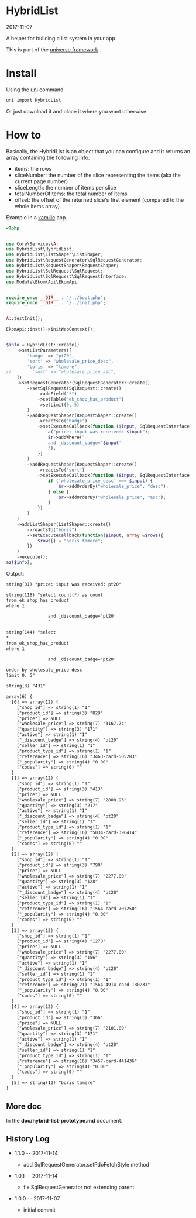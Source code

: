 HybridList
===========
2017-11-07



A helper for building a list system in your app. 


This is part of the [universe framework](https://github.com/karayabin/universe-snapshot).


Install
==========
Using the [uni](https://github.com/lingtalfi/universe-naive-importer) command.
```bash
uni import HybridList
```

Or just download it and place it where you want otherwise.


How to
==========

Basically, the HybridList is an object that you can configure and it returns an array containing the following info:

- items: the rows
- sliceNumber: the number of the slice representing the items (aka the current page number)
- sliceLength: the number of items per slice
- totalNumberOfItems: the total number of items
- offset: the offset of the returned slice's first element (compared to the whole items array)




Example in a [kamille](https://github.com/lingtalfi/kamille) app.

```php
<?php


use Core\Services\A;
use HybridList\HybridList;
use HybridList\ListShaper\ListShaper;
use HybridList\RequestGenerator\SqlRequestGenerator;
use HybridList\RequestShaper\RequestShaper;
use HybridList\SqlRequest\SqlRequest;
use HybridList\SqlRequest\SqlRequestInterface;
use Module\Ekom\Api\EkomApi;


require_once __DIR__ . "/../boot.php";
require_once __DIR__ . "/../init.php";


A::testInit();

EkomApi::inst()->initWebContext();


$info = HybridList::create()
    ->setListParameters([
        'badge' => "pt20",
        'sort' => "wholesale_price_desc",
        'boris' => "tamere",
//        'sort' => "wholesale_price_asc",
    ])
    ->setRequestGenerator(SqlRequestGenerator::create()
        ->setSqlRequest(SqlRequest::create()
            ->addField("*")
            ->setTable("ek_shop_has_product")
            ->setLimit(0, 5)
        )
        ->addRequestShaper(RequestShaper::create()
            ->reactsTo('badge')
            ->setExecuteCallback(function ($input, SqlRequestInterface $r) {
                a("price: input was received: $input");
                $r->addWhere("
                and _discount_badge='$input'
                ");
            })
        )
        ->addRequestShaper(RequestShaper::create()
            ->reactsTo('sort')
            ->setExecuteCallback(function ($input, SqlRequestInterface $r) {
                if ('wholesale_price_desc' === $input) {
                    $r->addOrderBy("wholesale_price", "desc");
                } else {
                    $r->addOrderBy("wholesale_price", "asc");
                }
            })
        )
    )
    ->addListShaper(ListShaper::create()
        ->reactsTo("boris")
        ->setExecuteCallback(function($input, array &$rows){
            $rows[] = "boris tamere";
        })
    )
    ->execute();
az($info);
```


Output:

```txt
string(31) "price: input was received: pt20"

string(118) "select count(*) as count
from ek_shop_has_product
where 1

                and _discount_badge='pt20'
                "

string(144) "select 
*
from ek_shop_has_product
where 1

                and _discount_badge='pt20'
                
order by wholesale_price desc
limit 0, 5"

string(3) "431"

array(6) {
  [0] => array(12) {
    ["shop_id"] => string(1) "1"
    ["product_id"] => string(3) "829"
    ["price"] => NULL
    ["wholesale_price"] => string(7) "3167.74"
    ["quantity"] => string(3) "171"
    ["active"] => string(1) "1"
    ["_discount_badge"] => string(4) "pt20"
    ["seller_id"] => string(1) "1"
    ["product_type_id"] => string(1) "1"
    ["reference"] => string(16) "3463-card-505283"
    ["_popularity"] => string(4) "0.00"
    ["codes"] => string(0) ""
  }
  [1] => array(12) {
    ["shop_id"] => string(1) "1"
    ["product_id"] => string(3) "413"
    ["price"] => NULL
    ["wholesale_price"] => string(7) "2800.93"
    ["quantity"] => string(3) "217"
    ["active"] => string(1) "1"
    ["_discount_badge"] => string(4) "pt20"
    ["seller_id"] => string(1) "1"
    ["product_type_id"] => string(1) "1"
    ["reference"] => string(16) "5034-card-396414"
    ["_popularity"] => string(4) "0.00"
    ["codes"] => string(0) ""
  }
  [2] => array(12) {
    ["shop_id"] => string(1) "1"
    ["product_id"] => string(3) "790"
    ["price"] => NULL
    ["wholesale_price"] => string(7) "2277.00"
    ["quantity"] => string(3) "128"
    ["active"] => string(1) "1"
    ["_discount_badge"] => string(4) "pt20"
    ["seller_id"] => string(1) "1"
    ["product_type_id"] => string(1) "1"
    ["reference"] => string(16) "1564-card-707250"
    ["_popularity"] => string(4) "0.00"
    ["codes"] => string(0) ""
  }
  [3] => array(12) {
    ["shop_id"] => string(1) "1"
    ["product_id"] => string(4) "1278"
    ["price"] => NULL
    ["wholesale_price"] => string(7) "2277.00"
    ["quantity"] => string(3) "156"
    ["active"] => string(1) "1"
    ["_discount_badge"] => string(4) "pt20"
    ["seller_id"] => string(1) "1"
    ["product_type_id"] => string(1) "1"
    ["reference"] => string(21) "1564-4914-card-180231"
    ["_popularity"] => string(4) "0.00"
    ["codes"] => string(0) ""
  }
  [4] => array(12) {
    ["shop_id"] => string(1) "1"
    ["product_id"] => string(3) "366"
    ["price"] => NULL
    ["wholesale_price"] => string(7) "2101.09"
    ["quantity"] => string(3) "171"
    ["active"] => string(1) "1"
    ["_discount_badge"] => string(4) "pt20"
    ["seller_id"] => string(1) "1"
    ["product_type_id"] => string(1) "1"
    ["reference"] => string(16) "3457-card-441436"
    ["_popularity"] => string(4) "0.00"
    ["codes"] => string(0) ""
  }
  [5] => string(12) "boris tamere"
}

```



More doc
------------

In the **doc/hybrid-list-prototype.md** document.


History Log
------------------
    
- 1.1.0 -- 2017-11-14

    - add SqlRequestGenerator.setPdoFetchStyle method
    
- 1.0.1 -- 2017-11-14

    - fix SqlRequestGenerator not extending parent
    
- 1.0.0 -- 2017-11-07

    - initial commit

